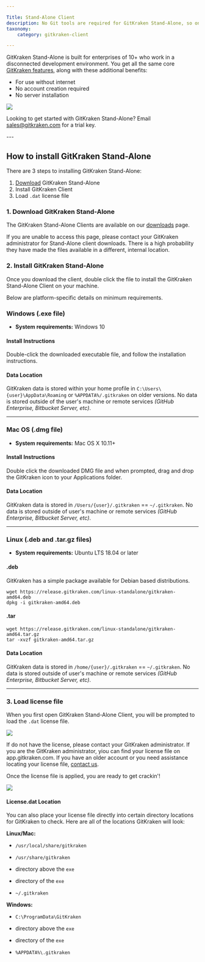 ```yaml
---

Title: Stand-Alone Client
description: No Git tools are required for GitKraken Stand-Alone, so once you’ve run the installer, you can open the app and get going.
taxonomy:
    category: gitkraken-client

---
```


GitKraken Stand-Alone is built for enterprises of 10+ who work in a disconnected development environment. You get all the same core <a href="https://www.gitkraken.com/git-client" target=_blank>GitKraken features</a>, along with these additional benefits:

- For use without internet
- No account creation required
- No server installation

<img src="/wp-content/uploads/standalone-glory.png" srcset="/wp-content/uploads/standalone-glory@2x.png 2x" class="img-responsive center img-bordered">

<div class='callout callout--basic'>
    <p>Looking to get started with GitKraken Stand-Alone? Email <a href="mailto:sales@gitkraken.com" target=_blank>sales@gitkraken.com</a> for a  trial key.</p>
</div>
---

## How to install GitKraken Stand-Alone

There are 3 steps to installing GitKraken Stand-Alone:

1. <a href="https://gitkraken.com/download-stand-alone" target=_blank>Download</a> GitKraken Stand-Alone
2. Install GitKraken Client
3. Load `.dat` license file

### 1. Download GitKraken Stand-Alone

The GitKraken Stand-Alone Clients are available on our <a href="https://gitkraken.com/download-stand-alone" target=_blank>downloads</a> page.

If you are unable to access this page, please contact your GitKraken administrator for Stand-Alone client downloads. There is a high probability they have made the files available in a different, internal location.


### 2. Install GitKraken Stand-Alone

Once you download the client, double click the file to install the GitKraken Stand-Alone Client on your machine. 

Below are platform-specific details on minimum requirements.

### Windows (.exe file)
* **System requirements:** Windows 10

#### Install Instructions
Double-click the downloaded executable file, and follow the installation instructions.

#### Data Location
GitKraken data is stored within your home profile in `C:\Users\{user}\AppData\Roaming` or `%APPDATA%/.gitkraken` on older versions. No data is stored outside of the user's machine or remote services _(GitHub Enterprise, Bitbucket Server, etc)_.



***
### Mac OS (.dmg file)
* **System requirements:** Mac OS X 10.11+

#### Install Instructions
Double click the downloaded DMG file and when prompted, drag and drop the GitKraken icon to your Applications folder.

#### Data Location
GitKraken data is stored in `/Users/{user}/.gitkraken` == `~/.gitkraken`. No data is stored outside of user's machine or remote services _(GitHub Enterprise, Bitbucket Server, etc)_.

***
### Linux (.deb and .tar.gz files)
* **System requirements:** Ubuntu LTS 18.04 or later

#### .deb
GitKraken has a simple package available for Debian based distributions.
```
wget https://release.gitkraken.com/linux-standalone/gitkraken-amd64.deb
dpkg -i gitkraken-amd64.deb
```

#### .tar
```
wget https://release.gitkraken.com/linux-standalone/gitkraken-amd64.tar.gz
tar -xvzf gitkraken-amd64.tar.gz
```

#### Data Location
GitKraken data is stored in `/home/{user}/.gitkraken` == `~/.gitkraken`. No data is stored outside of user's machine or remote services _(GitHub Enterprise, Bitbucket Server, etc)_.

***

### 3. Load license file

When you first open GitKraken Stand-Alone Client, you will be prompted to load the `.dat` license file. 

<img src="/wp-content/uploads/license.png" class="img-responsive center img-bordered">

If do not have the license, please contact your GitKraken administrator. If you are the GitKraken administrator, yiou can find your license file on app.gitkraken.com. If you have an older account or you need assistance locating your license file, [contact us](https://www.gitkraken.com/contact).

Once the license file is applied, you are ready to get crackin'!

<img src="/wp-content/uploads/standalone.png" srcset="/wp-content/uploads/standalone@2x.png 2x" class="img-responsive center img-bordered">

#### License.dat Location
You can also place your license file directly into certain directory locations for GitKraken to check. Here are all of the locations GitKraken will look:

**Linux/Mac:**

- `/usr/local/share/gitkraken`

- `/usr/share/gitkraken`

- directory above the `exe`

- directory of the `exe`

- `~/.gitkraken`

**Windows:**

- `C:\ProgramData\GitKraken`

- directory above the `exe`

- directory of the `exe`

- `%APPDATA%\.gitkraken`
